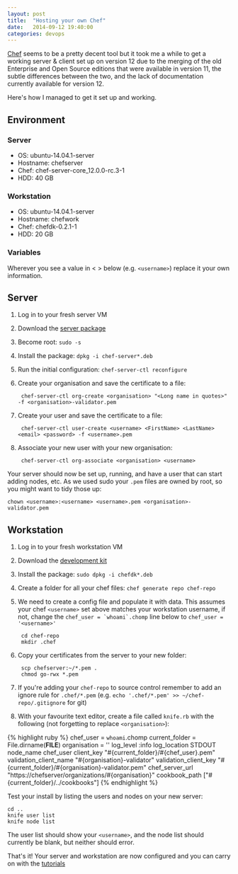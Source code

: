 ```yaml
---
layout: post
title:  "Hosting your own Chef"
date:   2014-09-12 19:40:00
categories: devops
---
```


[Chef][] seems to be a pretty decent tool but it took me a while to get a working server &
client set up on version 12 due to the merging of the old Enterprise and Open Source editions
that were available in version 11, the subtle differences between the two, and the lack of 
documentation currently available for version 12.

Here's how I managed to get it set up and working.

## Environment

### Server

- OS: ubuntu-14.04.1-server
- Hostname: chefserver
- Chef: chef-server-core_12.0.0-rc.3-1
- HDD: 40 GB

### Workstation

- OS: ubuntu-14.04.1-server
- Hostname: chefwork
- Chef: chefdk-0.2.1-1
- HDD: 20 GB

### Variables

Wherever you see a value in < > below (e.g. `<username>`) replace it your own information.


## Server

1. Log in to your fresh server VM
2. Download the [server package][download_server]
3. Become root: `sudo -s`
4. Install the package: `dpkg -i chef-server*.deb`
5. Run the initial configuration: `chef-server-ctl reconfigure`
6. Create your organisation and save the certificate to a file:

		chef-server-ctl org-create <organisation> "<Long name in quotes>" -f <organisation>-validator.pem

7. Create your user and save the certificate to a file:

		chef-server-ctl user-create <username> <FirstName> <LastName> <email> <password> -f <username>.pem

8. Associate your new user with your new organisation:

		chef-server-ctl org-associate <organisation> <username>

Your server should now be set up, running, and have a user that can start adding nodes, etc.
As we used sudo your `.pem` files are owned by root, so you might want to tidy those up:

	chown <username>:<username> <username>.pem <organisation>-validator.pem


## Workstation

1. Log in to your fresh workstation VM
2. Download the [development kit][dev_kit]
3. Install the package: `sudo dpkg -i chefdk*.deb`
4. Create a folder for all your chef files: `chef generate repo chef-repo`
5. We need to create a config file and populate it with data.
	This assumes your chef `<username>` set above matches your workstation username, if not,
	change the ``chef_user = `whoami`.chomp`` line below to `chef_user = '<username>'`

		cd chef-repo
		mkdir .chef

6. Copy your certificates from the server to your new folder:

		scp chefserver:~/*.pem .
		chmod go-rwx *.pem

7. If you're adding your `chef-repo` to source control remember to
	add an ignore rule for `.chef/*.pem` (e.g.
	`echo '.chef/*.pem' >> ~/chef-repo/.gitignore` for git)
8. With your favourite text editor, create a file called `knife.rb`
	with the following (not forgetting to replace `<organisation>`):

{% highlight ruby %}
chef_user = `whoami`.chomp
current_folder = File.dirname(__FILE__)
organisation = '<organisation>'
log_level :info
log_location STDOUT
node_name chef_user
client_key "#{current_folder}/#{chef_user}.pem"
validation_client_name "#{organisation}-validator"
validation_client_key "#{current_folder}/#{organisation}-validator.pem"
chef_server_url "https://chefserver/organizations/#{organisation}"
cookbook_path ["#{current_folder}/../cookbooks"]
{% endhighlight %}

Test your install by listing the users and nodes on your new server:
	
	cd ..
	knife user list
	knife node list

The user list should show your `<username>`, and the node list should
currently be blank, but neither should error.

That's it!  Your server and workstation are now configured and you can carry on with the [tutorials][]


[Chef]: http://getchef.com
[download_server]: http://downloads.getchef.com/chef-server/ubuntu/
[dev_kit]: http://downloads.getchef.com/chef-dk/ubuntu/
[tutorials]: http://learn.getchef.com/
